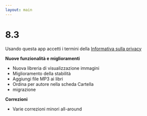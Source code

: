 ```yaml
---
layout: main
---
```


# 8.3

Usando questa app accetti i termini della [Informativa sulla privacy](/PrivacyPolicy/it)

**Nuove funzionalità e miglioramenti**

* Nuova libreria di visualizzazione immagini
* Miglioramento della stabilità
* Aggiungi file MP3 ai libri
* Ordina per autore nella scheda Cartella
* migrazione

**Correzioni**
* Varie correzioni minori all-around
